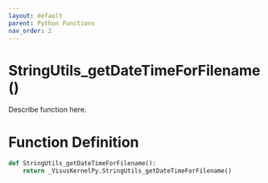 ```yaml
---
layout: default
parent: Python Functions
nav_order: 2
---
```


# StringUtils_getDateTimeForFilename()

Describe function here.

# Function Definition

```python
def StringUtils_getDateTimeForFilename():
    return _VisusKernelPy.StringUtils_getDateTimeForFilename()
```